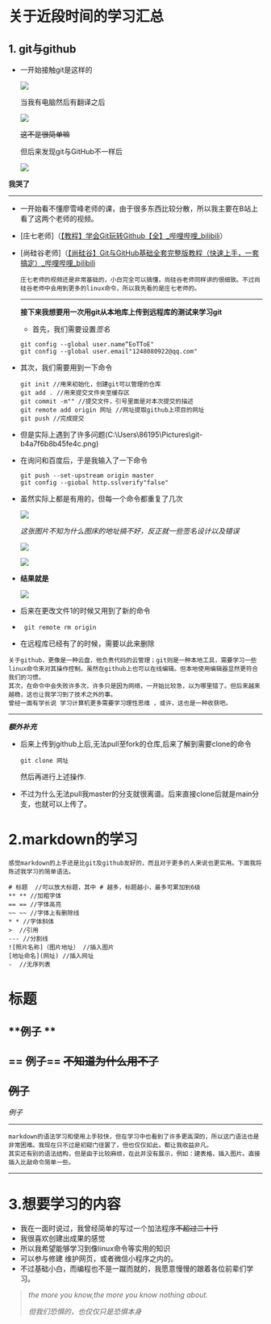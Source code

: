 # 关于近段时间的学习汇总

## 1. git与github

- 一开始接触git是这样的

  ![](https://s3.bmp.ovh/imgs/2021/09/457f1140074446be.jpg)

  当我有电脑然后有翻译之后

  ![](https://s3.bmp.ovh/imgs/2021/09/5be9f5e7bb23c2c2.jpg)

  ~~这不是很简单嘛~~

  但后来发现git与GitHub不一样后

  ![](https://s3.bmp.ovh/imgs/2021/09/274d4f3cbb61b2e7.jpg)
  
  

**我哭了**

---

- 一开始看不懂廖雪峰老师的课，由于很多东西比较分散，所以我主要在B站上看了这两个老师的视频。

- [庄七老师]（[【教程】学会Git玩转Github【全】_哔哩哔哩_bilibili](https://www.bilibili.com/video/BV1Xx411m7kn)）

- [尚硅谷老师]（[【尚硅谷】Git与GitHub基础全套完整版教程（快速上手，一套搞定）_哔哩哔哩_bilibili](https://www.bilibili.com/video/BV1pW411A7a5)

  ```补充
  庄七老师的视频还是非常基础的，小白完全可以搞懂，尚硅谷老师同样讲的很细致。不过尚硅谷老师中会用到更多的linux命令，所以我先看的是庄七老师的。
  ```

  ---

  **接下来我想要用一次用git从本地库上传到远程库的测试来学习git**

  - 首先，我们需要设置*签名*

  ```
  git config --global user.name“EoTToE"
  git config --global user.email"1248080922@qq.com"
  ```

- 其次，我们需要用到一下命令

  ```
  git init //用来初始化，创建git可以管理的仓库
  git add . //用来提交文件夹至缓存区
  git commit -m"" //提交文件，引号里面是对本次提交的描述
  git remote add origin 网址 //网址提取github上项目的网址
  git push //完成提交
  
  ```

  

- 但是实际上遇到了许多问题(C:\Users\86195\Pictures\git\-b4a7f6b8b45fe4c.png)

- 在询问和百度后，于是我输入了一下命令

  ```
  git push --set-upstream origin master
  git config --giobal http.sslverify"false"
  ```

- 虽然实际上都是有用的，但每一个命令都重复了几次

  
  
  ![](https://s3.bmp.ovh/imgs/2021/09/7942b75f3f6ae246.png)
  
  *这张图片不知为什么图床的地址搞不好，反正就一些签名设计以及错误*
  
  ![](https://s3.bmp.ovh/imgs/2021/09/558f999724bf5822.png)
  
  ![](https://s3.bmp.ovh/imgs/2021/09/d134d71d030f2141.png)

- **结果就是**

  ![](https://s3.bmp.ovh/imgs/2021/09/1f7afd53479f0583.png)

- 后来在更改文件1的时候又用到了新的命令

- ```
   git remote rm origin
  ```

- 在远程库已经有了的时候，需要以此来删除

```总结
关于github，更像是一种云盘，他负责代码的云管理；git则是一种本地工具，需要学习一些linux命令来对其操作控制。虽然在github上也可以在线编辑。但本地使用编辑器显然更符合我们的习惯。
其次，在命令中会失败许多次，许多只是因为网络，一开始比较急，以为哪里错了。但后来越来越稳，这也让我学习到了技术之外的事。
曾经一面有学长说 学习计算机更多需要学习理性思维 ，或许，这也是一种收获吧。
```

---

***额外补充***

- 后来上传到github上后,无法pull至fork的仓库,后来了解到需要clone的命令

  ~~~
  git clone 网址
  ~~~

  然后再进行上述操作.

- 不过为什么无法pull我master的分支就很离谱。后来直接clone后就是main分支，也就可以上传了。

# 2.markdown的学习

```总述
感觉markdown的上手还是比git及github友好的，而且对于更多的人来说也更实用。下面我将陈述我学习的简单语法。
```

```语法简介
# 标题  //可以放大标题，其中 # 越多，标题越小，最多可累加到6级
** ** //加粗字体
== == //字体高亮
~~ ~~ //字体上有删除线
* * //字体斜体
>  //引用
--- //分割线
![照片名称]（图片地址） //插入图片
[地址命名](网址) //插入网址
-  //无序列表
```

# 标题

## **例子 **



## == 例子==       ~~不知道为什么用不了~~

## ~~例子~~

*例子*

> 

---





```总结
markdown的语法学习和使用上手较快，但在学习中也看到了许多更高深的，所以这门语法也是非常困难。我现在只不过是初窥门径罢了，但也仅仅如此，都让我收益非凡。
其实还有别的语法结构，但是由于比较麻烦，在此并没有展示，例如：建表格，插入图片。直接插入比敲命令简单一些。
```



---

# 3.想要学习的内容

- 我在一面时说过，我曾经简单的写过一个加法程序~~不超过二十行~~
- 我很喜欢创建出成果的感觉
- 所以我希望能够学习到像linux命令等实用的知识
- 可以参与修建 维护网页，或者微信小程序之内的。
- 不过基础小白，而编程也不是一蹴而就的，我愿意慢慢的跟着各位前辈们学习。

> *the more you know,the more you know nothing about.*
>
> *但我们恐惧的，也仅仅只是恐惧本身*